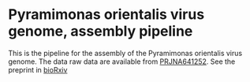 # Pyramimonas orientalis virus genome, assembly pipeline

This is the pipeline for the assembly of the Pyramimonas orientalis virus genome. The data raw data are available from [PRJNA641252](https://www.ncbi.nlm.nih.gov/bioproject/PRJNA641252). See the preprint in [bioRxiv](https://www.biorxiv.org/content/10.1101/2020.04.15.042127v2.full)
